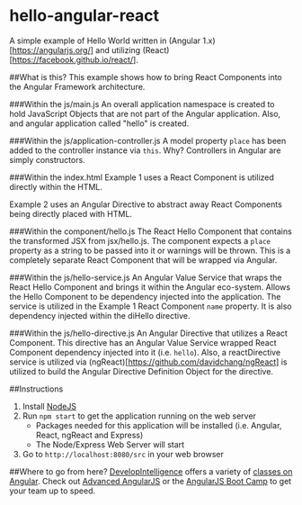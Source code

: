 # hello-angular-react
A simple example of Hello World written in (Angular 1.x)[https://angularjs.org/] and utilizing (React)[https://facebook.github.io/react/].

##What is this?
This example shows how to bring React Components into the Angular Framework architecture.

###Within the js/main.js
An overall application namespace is created to hold JavaScript Objects that are not part of the Angular application. Also, and angular application called "hello" is created.

###Within the js/application-controller.js
A model property `place` has been added to the controller instance via `this`. Why? Controllers in Angular are simply constructors.

###Within the index.html
Example 1 uses a React Component is utilized directly within the HTML.

Example 2 uses an Angular Directive to abstract away React Components being directly placed with HTML.

###Within the component/hello.js
The React Hello Component that contains the transformed JSX from jsx/hello.js. The component expects a `place` property as a string to be passed into it or warnings will be thrown. This is a completely separate React Component that will be wrapped via Angular.

###Within the js/hello-service.js
An Angular Value Service that wraps the React Hello Component and brings it within the Angular eco-system. Allows the Hello Component to be dependency injected into the application. The service is utilized in the Example 1 React Component `name` property. It is also dependency injected within the diHello directive.
 
###Within the js/hello-directive.js
An Angular Directive that utilizes a React Component. This directive has an Angular Value Service wrapped React Component dependency injected into it (i.e. `hello`). Also, a reactDirective service is utilized via (ngReact)[https://github.com/davidchang/ngReact] is utilized to build the Angular Directive Definition Object for the directive. 

##Instructions
1. Install [NodeJS](https://nodejs.org/)
2. Run `npm start` to get the application running on the web server
    * Packages needed for this application will be installed (i.e. Angular, React, ngReact and Express)
    * The Node/Express Web Server will start
4. Go to `http://localhost:8080/src` in your web browser

##Where to go from here?
[DevelopIntelligence](http://www.developintelligence.com/) offers a variety of [classes on Angular](http://www.developintelligence.com/catalog/web-development-training/angularjs). Check out [Advanced AngularJS](http://www.developintelligence.com/catalog/web-development-training/angularjs/advanced-angularjs-development) or the [AngularJS Boot Camp](http://www.developintelligence.com/catalog/web-development-training/angularjs/angularjs-boot-camp) to get your team up to speed.